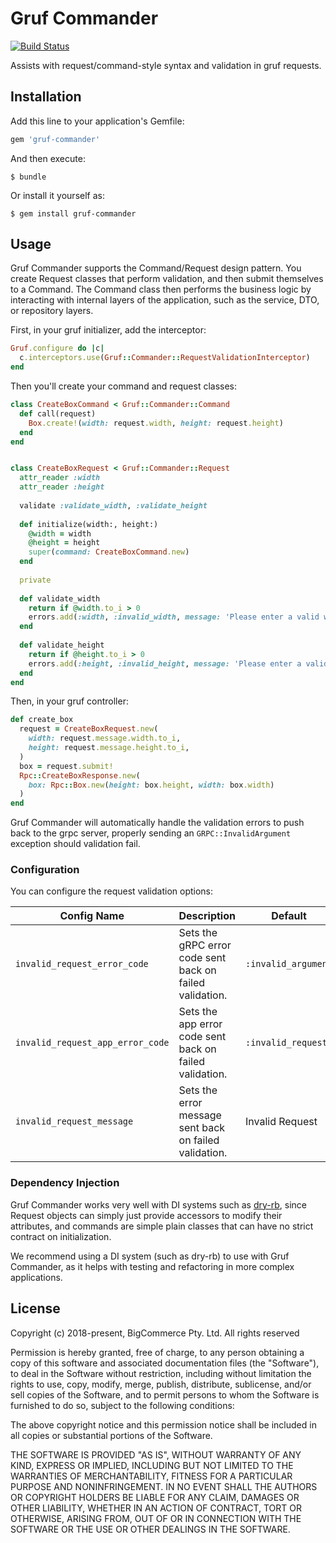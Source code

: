 # Gruf Commander

[![Build Status](https://travis-ci.com/bigcommerce/gruf-commander.svg?token=D3Cc4LCF9BgpUx4dpPpv&branch=master)](https://travis-ci.com/bigcommerce/gruf-commander)

Assists with request/command-style syntax and validation in gruf requests.

## Installation

Add this line to your application's Gemfile:

```ruby
gem 'gruf-commander'
```

And then execute:

    $ bundle

Or install it yourself as:

    $ gem install gruf-commander

## Usage

Gruf Commander supports the Command/Request design pattern. You create Request classes that perform validation,
and then submit themselves to a Command. The Command class then performs the business logic by interacting
with internal layers of the application, such as the service, DTO, or repository layers.

First, in your gruf initializer, add the interceptor:

```ruby
Gruf.configure do |c|
  c.interceptors.use(Gruf::Commander::RequestValidationInterceptor)
end
```

Then you'll create your command and request classes:

```ruby
class CreateBoxCommand < Gruf::Commander::Command
  def call(request)
    Box.create!(width: request.width, height: request.height)
  end
end


class CreateBoxRequest < Gruf::Commander::Request
  attr_reader :width
  attr_reader :height
  
  validate :validate_width, :validate_height
  
  def initialize(width:, height:)
    @width = width
    @height = height
    super(command: CreateBoxCommand.new)
  end
  
  private
  
  def validate_width
    return if @width.to_i > 0    
    errors.add(:width, :invalid_width, message: 'Please enter a valid width!')
  end
  
  def validate_height
    return if @height.to_i > 0    
    errors.add(:height, :invalid_height, message: 'Please enter a valid height!')
  end
end
```

Then, in your gruf controller:

```ruby
def create_box
  request = CreateBoxRequest.new(
    width: request.message.width.to_i,
    height: request.message.height.to_i,
  )
  box = request.submit!
  Rpc::CreateBoxResponse.new(
    box: Rpc::Box.new(height: box.height, width: box.width)
  )
end
```

Gruf Commander will automatically handle the validation errors to push back to the grpc server, properly sending an
`GRPC::InvalidArgument` exception should validation fail.

### Configuration

You can configure the request validation options:

|Config Name|Description|Default|
|---|---|---|
|`invalid_request_error_code`|Sets the gRPC error code sent back on failed validation.|`:invalid_argument`|
|`invalid_request_app_error_code`|Sets the app error code sent back on failed validation.|`:invalid_request`|
|`invalid_request_message`|Sets the error message sent back on failed validation.|Invalid Request|

### Dependency Injection

Gruf Commander works very well with DI systems such as [dry-rb](http://dry-rb.org/), since Request objects can simply
just provide accessors to modify their attributes, and commands are simple plain classes that can have no strict 
contract on initialization.

We recommend using a DI system (such as dry-rb) to use with Gruf Commander, as it helps with testing and refactoring
in more complex applications. 

## License

Copyright (c) 2018-present, BigCommerce Pty. Ltd. All rights reserved 

Permission is hereby granted, free of charge, to any person obtaining a copy of this software and associated 
documentation files (the "Software"), to deal in the Software without restriction, including without limitation the 
rights to use, copy, modify, merge, publish, distribute, sublicense, and/or sell copies of the Software, and to permit 
persons to whom the Software is furnished to do so, subject to the following conditions:

The above copyright notice and this permission notice shall be included in all copies or substantial portions of the 
Software.

THE SOFTWARE IS PROVIDED "AS IS", WITHOUT WARRANTY OF ANY KIND, EXPRESS OR IMPLIED, INCLUDING BUT NOT LIMITED TO THE 
WARRANTIES OF MERCHANTABILITY, FITNESS FOR A PARTICULAR PURPOSE AND NONINFRINGEMENT. IN NO EVENT SHALL THE AUTHORS OR 
COPYRIGHT HOLDERS BE LIABLE FOR ANY CLAIM, DAMAGES OR OTHER LIABILITY, WHETHER IN AN ACTION OF CONTRACT, TORT OR 
OTHERWISE, ARISING FROM, OUT OF OR IN CONNECTION WITH THE SOFTWARE OR THE USE OR OTHER DEALINGS IN THE SOFTWARE.
